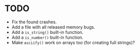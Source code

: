 # TODO

* Fix the found crashes.
* Add a file with all released memory bugs.
* Add a `is_string()` built-in function.
* Add a `is_number()` built-in function.
* Make `asciify()` work on arrays too (for creating full strings)?
